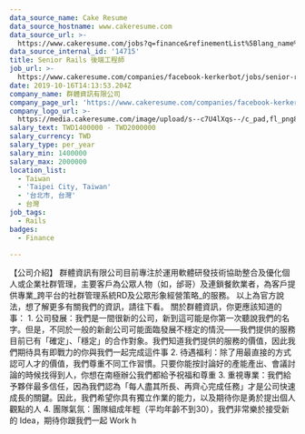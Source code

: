 ```yaml
---
data_source_name: Cake Resume
data_source_hostname: www.cakeresume.com
data_source_url: >-
  https://www.cakeresume.com/jobs?q=finance&refinementList%5Blang_name%5D%5B0%5D=English&refinementList%5Bsalary_type%5D=per_year&range%5Bsalary_range%5D%5Bmin%5D=1000000&page=3
data_source_internal_id: '14715'
title: Senior Rails 後端工程師
job_url: >-
  https://www.cakeresume.com/companies/facebook-kerkerbot/jobs/senior-rails-backend-engineer
date: 2019-10-16T14:13:53.204Z
company_name: 群體資訊有限公司
company_page_url: 'https://www.cakeresume.com/companies/facebook-kerkerbot'
company_logo_url: >-
  https://media.cakeresume.com/image/upload/s--c7U4lXqs--/c_pad,fl_png8,h_200,w_200/v1567933693/qhugihibbn2ghgw6xq60.png
salary_text: TWD1400000 - TWD2000000
salary_currency: TWD
salary_type: per_year
salary_min: 1400000
salary_max: 2000000
location_list:
  - Taiwan
  - 'Taipei City, Taiwan'
  - '台北市, 台灣'
  - 台灣
job_tags:
  - Rails
badges:
  - Finance

---
```


【公司介紹】 群體資訊有限公司目前專注於運用軟體研發技術協助整合及優化個人或企業社群管理，主要客戶為公眾人物（如，邰哥）及連鎖餐飲業者，為客戶提供專業_跨平台的社群管理系統RD及公眾形象經營策略_的服務。 以上為官方說法，想了解更多有關我們的資訊，請往下看。 關於群體資訊，你更應該知道的事： 1. 公司發展：我們是一間很新的公司，新到這可能是你第一次聽說我們的名字。但是，不同於一般的新創公司可能面臨發展不穩定的情況——我們提供的服務目前已有「確定」、「穩定」的合作對象。我們知道我們提供的服務的價值，因此我們期待具有即戰力的你與我們一起完成這件事 2. 待遇福利：除了用最直接的方式認可人才的價值，我們尊重不同工作習慣。只要你能按討論好的產能產出、會議討論的時候找得到人，你想在南極辦公我們都給予祝福和尊重 3. 重視專業：我們給予夥伴最多信任，因為我們認為「每人盡其所長、再齊心完成任務」才是公司快速成長的關鍵。因此，我們希望你具有獨立作業的能力，以及期待你是勇於提出個人觀點的人 4. 團隊氣氛：團隊組成年輕（平均年齡不到30），我們非常樂於接受新的 Idea，期待你跟我們一起 Work h